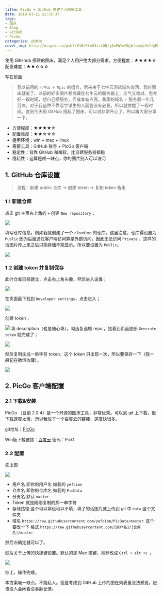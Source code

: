 ```yaml
---
title: PicGo + GitHub 搭建个人图床工具
date: 2019-03-11 22:56:37
tags:
- 图床
- Blog
- GitHub
- PicGo
categories: 技术向
cover_img: http://m.qpic.cn/psb?/V10z9tn33iz4ON/jAbPWYwB0jblsm4yfhCdgFLhs66goczD2.vr2NCRHzk!/b/dL8AAAAAAAAA&bo=TgJhAQAAAAARBxw!&rf=viewer_4
---
```




使用 GitHhub 搭建的图床，满足个人用户绝大部分需求。方便程度：★★★★☆  配置难度：★★☆☆☆

<!-- more -->



写在前面

> 我以前用的 `七牛云 + Mpic` 的组合，后来由于七牛云测试域名收回，我的图床就废了。以前的好多图片都埋藏在七牛云的服务器上，又气又难过。思考好一段时间，想自己搭服务，但成本有点高，备案的域名 + 服务器一年几百块。对于我这种不靠写字谋生的人而言没有必要，所以就停摆了一段时间。直到今天用 GitHub 搭起了图床，可以说非常开心了。所以跟大家分享一下。

- 方便程度：★★★★☆
- 配置难度：★★☆☆☆
- 适用环境：win + mac + linux
- 需要工具：GitHub 账号 + PicGo 客户端
- 稳定性：背靠 GitHub 和微软，比自建服务器都稳
- 隐私性：这算是唯一缺点，你的图片别人可以访问

## 1. GitHub 仓库设置

> 流程：新建 public 仓库 -> 创建 token -> 复制 token 备用

### 1.1 新建仓库

点击 git 主页右上角的 `+` 创建 `New repository`；

![](https://raw.githubusercontent.com/yefcion/PicData/master/img/20190311222018.png)

填写仓库信息，例如我就创建了一个 `cloudimg` 的仓库。这里注意，仓库得设置为  `Public` 因为后面通过客户端访问算是外部访问，因此无法访问  `Private` ，这样的话图片传上来之后只能存储不能显示。所以要设置为 `Public`。

![](https://raw.githubusercontent.com/yefcion/PicData/master/img/20190311222514.png)

### 1.2 创建 token 并复制保存

此时仓库已经建立，点击右上角头像，然后进入设置；

![](https://raw.githubusercontent.com/yefcion/PicData/master/img/20190311222925.png)

在页面最下找到 `Developer settings`，点击进入；

![](https://raw.githubusercontent.com/yefcion/PicData/master/img/1552314691232.png)

创建 token；

![](https://raw.githubusercontent.com/yefcion/PicData/master/img/20190311223317.png)
填 description（也是随心填），勾选复选框 repo ，接着到页面底部 `Generate token` 就完成了；

![](https://raw.githubusercontent.com/yefcion/PicData/master/img/1552314907794.png)

然后复制生成一串字符 token，这个 token 只出现一次，所以要保存一下（我一般记在微信收藏）。

![](https://raw.githubusercontent.com/yefcion/PicData/master/img/20190311223901.png)

## 2. PicGo 客户端配置

### 2.1 下载&安装

PicGo （目前 2.0.4）是一个开源的图床工具，非常优秀。可以到 git 上下载，但下载速度太慢，所以我放了一个百度云的链接，速度快很多。

git地址：[PicGo](https://github.com/Molunerfinn/PicGo)

Win版下载链接：[百度云](https://pan.baidu.com/s/17KycPMoqNCnc1cR_yQO8nQ) 密码：PicG

### 2.2 配置

先上图

![](https://raw.githubusercontent.com/yefcion/PicData/master/img/20190311224443.png)

- 用户名 即你的用户名 如我的 `yefcion`
- 仓库名 即你的仓库名 如我的 `PicData`
- 分支名 默认 `master`  
- Token 就是刚刚复制的那一串字符
- 存储路径 这个可以填也可以不填，填了的话图片就上传到 git 中 `data`  这个文件夹
- 域名 `https://raw.githubusercontent.com/yefcion/PicData/master `这个要改一下 格式 `https://raw.githubusercontent.com/[用户名]/[仓库名]/master`

然后点确定就可以了。



然后关于上传的快捷键设置。默认的是 Mac 按键，推荐改成 `Ctrl + alt +c `。

![](https://raw.githubusercontent.com/yefcion/PicData/master/img/20190311224935.png)

综上，操作完成。

本方案唯一缺点，不能私人。但是考虑到 GitHub 上传的图在列表里没法预览，应该没人会闲着没事翻记录。